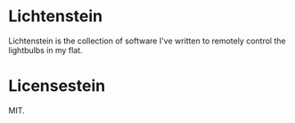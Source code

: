 Lichtenstein
===

Lichtenstein is the collection of software I've written to remotely control the lightbulbs in my flat.

Licensestein
===

MIT.
